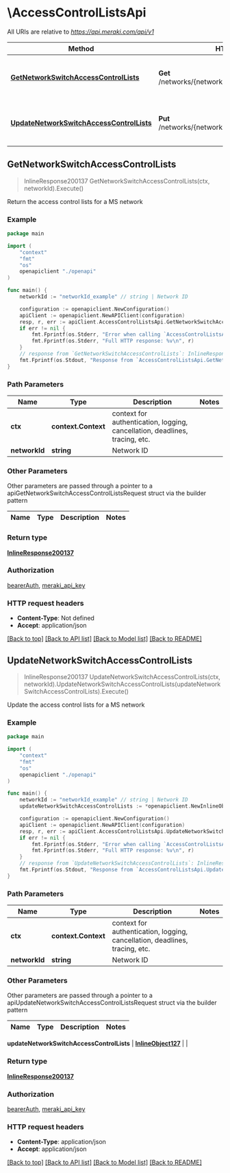 # \AccessControlListsApi

All URIs are relative to *https://api.meraki.com/api/v1*

Method | HTTP request | Description
------------- | ------------- | -------------
[**GetNetworkSwitchAccessControlLists**](AccessControlListsApi.md#GetNetworkSwitchAccessControlLists) | **Get** /networks/{networkId}/switch/accessControlLists | Return the access control lists for a MS network
[**UpdateNetworkSwitchAccessControlLists**](AccessControlListsApi.md#UpdateNetworkSwitchAccessControlLists) | **Put** /networks/{networkId}/switch/accessControlLists | Update the access control lists for a MS network



## GetNetworkSwitchAccessControlLists

> InlineResponse200137 GetNetworkSwitchAccessControlLists(ctx, networkId).Execute()

Return the access control lists for a MS network



### Example

```go
package main

import (
    "context"
    "fmt"
    "os"
    openapiclient "./openapi"
)

func main() {
    networkId := "networkId_example" // string | Network ID

    configuration := openapiclient.NewConfiguration()
    apiClient := openapiclient.NewAPIClient(configuration)
    resp, r, err := apiClient.AccessControlListsApi.GetNetworkSwitchAccessControlLists(context.Background(), networkId).Execute()
    if err != nil {
        fmt.Fprintf(os.Stderr, "Error when calling `AccessControlListsApi.GetNetworkSwitchAccessControlLists``: %v\n", err)
        fmt.Fprintf(os.Stderr, "Full HTTP response: %v\n", r)
    }
    // response from `GetNetworkSwitchAccessControlLists`: InlineResponse200137
    fmt.Fprintf(os.Stdout, "Response from `AccessControlListsApi.GetNetworkSwitchAccessControlLists`: %v\n", resp)
}
```

### Path Parameters


Name | Type | Description  | Notes
------------- | ------------- | ------------- | -------------
**ctx** | **context.Context** | context for authentication, logging, cancellation, deadlines, tracing, etc.
**networkId** | **string** | Network ID | 

### Other Parameters

Other parameters are passed through a pointer to a apiGetNetworkSwitchAccessControlListsRequest struct via the builder pattern


Name | Type | Description  | Notes
------------- | ------------- | ------------- | -------------


### Return type

[**InlineResponse200137**](InlineResponse200137.md)

### Authorization

[bearerAuth](../README.md#bearerAuth), [meraki_api_key](../README.md#meraki_api_key)

### HTTP request headers

- **Content-Type**: Not defined
- **Accept**: application/json

[[Back to top]](#) [[Back to API list]](../README.md#documentation-for-api-endpoints)
[[Back to Model list]](../README.md#documentation-for-models)
[[Back to README]](../README.md)


## UpdateNetworkSwitchAccessControlLists

> InlineResponse200137 UpdateNetworkSwitchAccessControlLists(ctx, networkId).UpdateNetworkSwitchAccessControlLists(updateNetworkSwitchAccessControlLists).Execute()

Update the access control lists for a MS network



### Example

```go
package main

import (
    "context"
    "fmt"
    "os"
    openapiclient "./openapi"
)

func main() {
    networkId := "networkId_example" // string | Network ID
    updateNetworkSwitchAccessControlLists := *openapiclient.NewInlineObject127([]openapiclient.NetworksNetworkIdSwitchAccessControlListsRules{*openapiclient.NewNetworksNetworkIdSwitchAccessControlListsRules("Policy_example", "Protocol_example", "SrcCidr_example", "DstCidr_example")}) // InlineObject127 | 

    configuration := openapiclient.NewConfiguration()
    apiClient := openapiclient.NewAPIClient(configuration)
    resp, r, err := apiClient.AccessControlListsApi.UpdateNetworkSwitchAccessControlLists(context.Background(), networkId).UpdateNetworkSwitchAccessControlLists(updateNetworkSwitchAccessControlLists).Execute()
    if err != nil {
        fmt.Fprintf(os.Stderr, "Error when calling `AccessControlListsApi.UpdateNetworkSwitchAccessControlLists``: %v\n", err)
        fmt.Fprintf(os.Stderr, "Full HTTP response: %v\n", r)
    }
    // response from `UpdateNetworkSwitchAccessControlLists`: InlineResponse200137
    fmt.Fprintf(os.Stdout, "Response from `AccessControlListsApi.UpdateNetworkSwitchAccessControlLists`: %v\n", resp)
}
```

### Path Parameters


Name | Type | Description  | Notes
------------- | ------------- | ------------- | -------------
**ctx** | **context.Context** | context for authentication, logging, cancellation, deadlines, tracing, etc.
**networkId** | **string** | Network ID | 

### Other Parameters

Other parameters are passed through a pointer to a apiUpdateNetworkSwitchAccessControlListsRequest struct via the builder pattern


Name | Type | Description  | Notes
------------- | ------------- | ------------- | -------------

 **updateNetworkSwitchAccessControlLists** | [**InlineObject127**](InlineObject127.md) |  | 

### Return type

[**InlineResponse200137**](InlineResponse200137.md)

### Authorization

[bearerAuth](../README.md#bearerAuth), [meraki_api_key](../README.md#meraki_api_key)

### HTTP request headers

- **Content-Type**: application/json
- **Accept**: application/json

[[Back to top]](#) [[Back to API list]](../README.md#documentation-for-api-endpoints)
[[Back to Model list]](../README.md#documentation-for-models)
[[Back to README]](../README.md)

